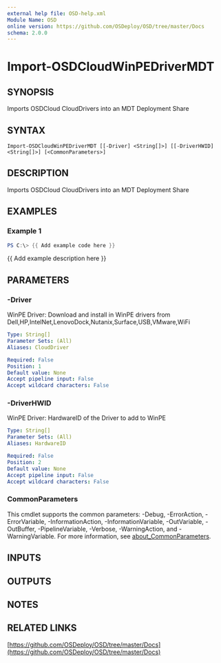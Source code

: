 ```yaml
---
external help file: OSD-help.xml
Module Name: OSD
online version: https://github.com/OSDeploy/OSD/tree/master/Docs
schema: 2.0.0
---
```


# Import-OSDCloudWinPEDriverMDT

## SYNOPSIS
Imports OSDCloud CloudDrivers into an MDT Deployment Share

## SYNTAX

```
Import-OSDCloudWinPEDriverMDT [[-Driver] <String[]>] [[-DriverHWID] <String[]>] [<CommonParameters>]
```

## DESCRIPTION
Imports OSDCloud CloudDrivers into an MDT Deployment Share

## EXAMPLES

### Example 1
```powershell
PS C:\> {{ Add example code here }}
```

{{ Add example description here }}

## PARAMETERS

### -Driver
WinPE Driver: Download and install in WinPE drivers from Dell,HP,IntelNet,LenovoDock,Nutanix,Surface,USB,VMware,WiFi

```yaml
Type: String[]
Parameter Sets: (All)
Aliases: CloudDriver

Required: False
Position: 1
Default value: None
Accept pipeline input: False
Accept wildcard characters: False
```

### -DriverHWID
WinPE Driver: HardwareID of the Driver to add to WinPE

```yaml
Type: String[]
Parameter Sets: (All)
Aliases: HardwareID

Required: False
Position: 2
Default value: None
Accept pipeline input: False
Accept wildcard characters: False
```

### CommonParameters
This cmdlet supports the common parameters: -Debug, -ErrorAction, -ErrorVariable, -InformationAction, -InformationVariable, -OutVariable, -OutBuffer, -PipelineVariable, -Verbose, -WarningAction, and -WarningVariable. For more information, see [about_CommonParameters](http://go.microsoft.com/fwlink/?LinkID=113216).

## INPUTS

## OUTPUTS

## NOTES

## RELATED LINKS

[https://github.com/OSDeploy/OSD/tree/master/Docs](https://github.com/OSDeploy/OSD/tree/master/Docs)


